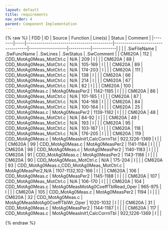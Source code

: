 ```yaml
---
layout: default
title: requirements
nav_order: 4
parent: Component Implementation
---
```

{% raw %}
| FDD    | ID  | Source                                    | Function                          | Line(s)           | Status    | Comment    |
|--------|-----|-------------------------------------------|-----------------------------------|-------------------|-----------|------------|
|        |     | .SwFileName                               | .SwFuncName                       | .SwLines          | .SwStatus | .SwComment |
| CM620A | 112 | CDD_MotAg0Meas_MotCtrl.c                  | N/A                               | 209               | I         |            |
| CM620A | 88  | CDD_MotAg0Meas_MotCtrl.c                  | N/A                               | 105-169           | I         |            |
| CM620A | 89  | CDD_MotAg0Meas_MotCtrl.c                  | N/A                               | 174-203           | I         |            |
| CM620A | 111 | CDD_MotAg0Meas_MotCtrl.c                  | N/A                               | 138               | I         |            |
| CM620A | 66  | CDD_MotAg0Meas_MotCtrl.c                  | N/A                               | 214               | I         |            |
| CM620A | 67  | CDD_MotAg0Meas_MotCtrl.c                  | N/A                               | 82                | I         |            |
| CM620A | 100 | CDD_MotAg0Meas.c                          | MotAg0MeasPer2                    | 1142-1185         | I         |            |
| CM620A | 86  | CDD_MotAg0Meas_MotCtrl.c                  | N/A                               | 101-165           | I         |            |
| CM620A | 87  | CDD_MotAg0Meas_MotCtrl.c                  | N/A                               | 104-168           | I         |            |
| CM620A | 84  | CDD_MotAg0Meas_MotCtrl.c                  | N/A                               | 100-164           | I         |            |
| CM620A | 25  | CDD_MotAg0Meas.c                          | MotAg0MeasPer2                    | 1139-1182         | I         |            |
| CM620A | 48  | CDD_MotAg0Meas_MotCtrl.c                  | N/A                               | 84-92             | I         |            |
| CM620A | 49  | CDD_MotAg0Meas_MotCtrl.c                  | N/A                               | 193               | I         |            |
| CM620A | 95  | CDD_MotAg0Meas_MotCtrl.c                  | N/A                               | 103-167           | I         |            |
| CM620A | 118 | CDD_MotAg0Meas_MotCtrl.c                  | N/A                               | 176-205           | I         |            |
| CM620A | 119 | CDD_MotAg0Meas.c                          | MotAg0MeasInit1,CalcCorrnTbl      | 922,1226-1369     | I         |            |
| CM620A | 99  | CDD_MotAg0Meas.c                          | MotAg0MeasPer2                    | 1141-1184         | I         |            |
| CM620A | 98  | CDD_MotAg0Meas.c                          | MotAg0MeasPer2                    | 1140-1183         | I         |            |
| CM620A | 91  | CDD_MotAg0Meas.c                          | MotAg0MeasPer2                    | 1143-1186         | I         |            |
| CM620A | 90  | CDD_MotAg0Meas_MotCtrl.c                  | N/A                               | 175-204           | I         |            |
| CM620A | 93  | CDD_MotAg0Meas.c,CDD_MotAg0Meas_MotCtrl.c | MotAg0MeasPer2,N/A                | 1107-1132,102-166 | I         |            |
| CM620A | 106 | CDD_MotAg0Meas.c                          | MotAg0MeasPer2                    | 1145-1188         | I         |            |
| CM620A | 107 | CDD_MotAg0Meas_MotCtrl.c                  | N/A                               | 106-170           | I         |            |
| CM620A | 104 | CDD_MotAg0Meas.c                          | MotAg0MeasMotAg0CoeffTblRead_Oper | 965-975           | I         |            |
| CM620A | 105 | CDD_MotAg0Meas.c                          | MotAg0MeasPer2                    | 1194              | I         |            |
| CM620A | 32  | CDD_MotAg0Meas.c                          | MotAg0MeasMotAg0CoeffTblWr_Oper   | 1020-1032         | I         |            |
| CM620A | 31  | CDD_MotAg0Meas.c                          | MotAg0MeasPer2                    | 1144-1187         | I         |            |
| CM620A | 117 | CDD_MotAg0Meas.c                          | MotAg0MeasInit1,CalcCorrnTbl      | 922,1226-1369     | I         |            |

{% endraw %}